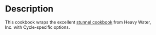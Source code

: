 # Description

This cookbook wraps the excellent [stunnel cookbook](https://github.com/hw-cookbooks/stunnel) from Heavy Water, Inc.
with Cycle-specific options.
